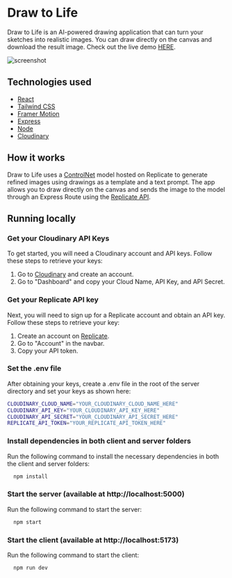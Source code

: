
# Draw to Life

Draw to Life is an AI-powered drawing application that can turn your sketches into realistic images. You can draw directly on the canvas and download the result image. Check out the live demo [HERE](https://draw-to-life.netlify.app/).

![screenshot](https://user-images.githubusercontent.com/57046544/226466361-1583ee29-953a-4ae8-b2eb-6f55f78844f7.png)

## Technologies used
 - [React](https://es.reactjs.org/)
 - [Tailwind CSS](https://tailwindcss.com/)
 - [Framer Motion](https://www.framer.com/motion/)
 - [Express](https://expressjs.com/)
 - [Node](https://nodejs.org/en/)
 - [Cloudinary](https://cloudinary.com/)

## How it works

Draw to Life uses a [ControlNet](https://github.com/lllyasviel/ControlNet) model hosted on Replicate to generate refined images using drawings as a template and a text prompt. The app allows you to draw directly on the canvas and sends the image to the model through an Express Route using the [Replicate API](https://replicate.com/docs).

## Running locally

### Get your Cloudinary API Keys

To get started, you will need a Cloudinary account and API keys. Follow these steps to retrieve your keys:

1. Go to [Cloudinary](https://cloudinary.com/) and create an account.
2. Go to "Dashboard" and copy your Cloud Name, API Key, and API Secret.

### Get your Replicate API key

Next, you will need to sign up for a Replicate account and obtain an API key. Follow these steps to retrieve your key:

1. Create an account on [Replicate](https://replicate.com/).
2. Go to "Account" in the navbar.
3. Copy your API token.

### Set the .env file
After obtaining your keys, create a .env file in the root of the server directory and set your keys as shown here:

```bash
CLOUDINARY_CLOUD_NAME="YOUR_CLOUDINARY_CLOUD_NAME_HERE"
CLOUDINARY_API_KEY="YOUR_CLOUDINARY_API_KEY_HERE"
CLOUDINARY_API_SECRET="YOUR_CLOUDINARY_API_SECRET_HERE"
REPLICATE_API_TOKEN="YOUR_REPLICATE_API_TOKEN_HERE"
```

### Install dependencies in both client and server folders

Run the following command to install the necessary dependencies in both the client and server folders:

```bash
  npm install
```

### Start the server (available at http://localhost:5000)

Run the following command to start the server:

```bash
  npm start
```

### Start the client (available at http://localhost:5173)

Run the following command to start the client:

```bash
  npm run dev
```
